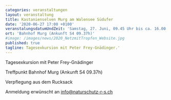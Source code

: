 ```yaml
---
categories: veranstaltungen
layout: veranstaltung
title: Kastanienselven Murg am Walensee Südufer
date: '2020-06-27 17:00 +0100'
veranstalungsdatumUndZeit: 'Samstag, 27. Juni, 09.45 Uhr bis ca. 16.00 Uhr'
ort: 'Bahnhof Murg (Ankunft S4 09.37h)'
#image: /images/news/2020_NetzmitTropfen_Website.jpg
published: true
tagline: Tagesexkursion mit Peter Frey-Gnädinger.'
---
```

Tagesexkursion mit Peter Frey-Gnädinger

Treffpunkt Bahnhof Murg (Ankunft S4 09.37h)

Verpflegung aus dem Rucksack

Anmeldung erwünscht an [info@naturschutz-r-s.ch](info@naturschutz-r-s.ch)
